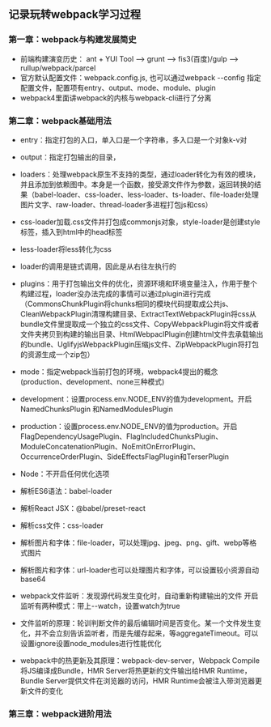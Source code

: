 ## 记录玩转webpack学习过程

### 第一章：webpack与构建发展简史
* 前端构建演变历史： ant + YUI Tool -->  grunt  -->  fis3(百度)/gulp  --> rullup/webpack/parcel
* 官方默认配置文件：webpack.config.js, 也可以通过webpack --config 指定配置文件，配置项有entry、output、mode、module、plugin
* webpack4里面讲webpack的内核与webpack-cli进行了分离

### 第二章：webpack基础用法
* entry：指定打包的入口，单入口是一个字符串，多入口是一个对象k-v对
* output：指定打包输出的目录，
* loaders：处理webpack原生不支持的类型，通过loader转化为有效的模块，并且添加到依赖图中。本身是一个函数，接受源文件作为参数，返回转换的结果（babel-loader、css-loader、less-loader、ts-loader、file-loader处理图片文字、raw-loader、thread-loader多进程打包js和css）
* css-loader加载.css文件并打包成commonjs对象，style-loader是创建style标签，插入到html中的head标签
* less-loader将less转化为css
* loader的调用是链式调用，因此是从右往左执行的
* plugins：用于打包输出文件的优化，资源环境和环境变量注入，作用于整个构建过程，loader没办法完成的事情可以通过plugin进行完成（CommonsChunkPlugin将chunks相同的模块代码提取成公共js、CleanWebpackPlugin清理构建目录、ExtractTextWebpackPlugin将css从bundle文件里提取成一个独立的css文件、CopyWebpackPlugin将文件或者文件夹拷贝到构建的输出目录、HtmlWebpaclPlugin创建html文件去承载输出的bundle、UglifyjsWebpackPlugin压缩js文件、ZipWebpackPlugin将打包的资源生成一个zip包）
* mode：指定webpack当前打包的环境，webpack4提出的概念(production、development、none三种模式)
* development：设置process.env.NODE_ENV的值为development。开启NamedChunksPlugin 和NamedModulesPlugin
* production：设置process.env.NODE_ENV的值为production。开启FlagDependencyUsagePlugin、FlagIncludedChunksPlugin、ModuleConcatenationPlugin、NoEmitOnErrorPlugin、OccurrenceOrderPlugin、SideEffectsFlagPlugin和TerserPlugin
* Node：不开启任何优化选项

* 解析ES6语法：babel-loader
* 解析React JSX：@babel/preset-react
* 解析css文件：css-loader
* 解析图片和字体：file-loader，可以处理jpg、jpeg、png、gift、webp等格式图片
* 解析图片和字体：url-loader也可以处理图片和字体，可以设置较小资源自动base64
* webpack文件监听：发现源代码发生变化时，自动重新构建输出的文件
  开启监听有两种模式：带上--watch，设置watch为true
* 文件监听的原理：轮训判断文件的最后编辑时间是否变化。某一个文件发生变化，并不会立刻告诉监听者，而是先缓存起来，等aggregateTimeout。可以设置ignore设置node_modules进行性能优化
* webpack中的热更新及其原理：webpack-dev-server，Webpack Compile将JS编译成Bundle，HMR Server将热更新的文件输出给HMR Runtime，Bundle Server提供文件在浏览器的访问，HMR Runtime会被注入带浏览器更新文件的变化


### 第三章：webpack进阶用法